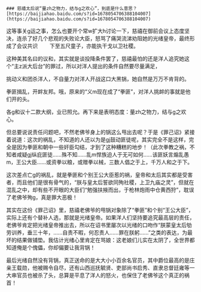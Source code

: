 ```note
### 慈禧太后说“量zh之物力，结与g之欢心”，到底是什么意思？
[https://baijiahao.baidu.com/s?id=1678054706388104007](https://baijiahao.baidu.com/s?id=1678054706388104007)
```
这等事关g运之事，怎么也要开个常w扩大h讨论一下，慈禧在御前会议上态度坚决，连杀了好几个悲观的失败论大臣，怒骂了痛哭流涕劝阻她的光绪皇帝，最终形成了会议共识
　　下至五尺童子，亦能执干戈以卫社稷。

这种美其名曰的议和，其实就是谈投降条件罢了，慈禧最怕的还是洋人追究她这个“主z派大后台”的罪过，所以对洋人提出的条件自然要尽量满足，

挑动义和团杀洋人，不自量力对洋人开战这口大黑锅，她自然是万万不肯背的。

拳匪揖乱，开衅友邦。哦，原来的“义m现在成了“拳匪”，对洋人挑衅的事就是他们开的头。

各g和议十二款大纲，业已照允。再下来是表明态度：量zh之物力，结与g之欢心。

但总要说说责任问题吧，不然老佛爷身上的锅这么甩出去呢？于是《罪己诏》紧接着说道：这次的祸乱，不知道的人还以为是gj鼓动匪徒呢，其实完全不是这样，完全是因为拳匪和朝中一些奸臣勾结，才到了这种糟糕的地步！（此次拳教之祸，不知者咸疑gj纵庇匪徒……殊不知……乱m悍族迫人于无可如何……该匪妖言煽乱愚m，王公大臣……或资拳以粮，或赠拳以械，三数人倡之于上，千万人和之于下。

这次差点亡g的祸乱，就是拳匪和个别王公大臣惹的祸，皇帝和太后其实都是受害者，而且他们是很有骨气的，“朕与皇太后誓欲同殉社稷，上卫九庙之灵”，但就在混乱之中，却有些不开眼的大臣们“勉强扶掖而出，于枪林炮雨中仓黄西狩”，耽误了老佛爷殉g，真是罪大恶极！

其实在这份《罪己诏》里，慈禧老佛爷的甩锅对象除了“拳匪”和个别“王公大臣”，实际上还有个替补人选，那就是光绪皇帝。如果洋人们坚持要追究最高层的责任，老佛爷肯定把光绪皇帝推出去，所以在诏书里屡次以光绪的口吻作“朕蒙皇太后劬劳训养，垂三十年，……自责不暇，何忍责人……罪在朕躬……”之类的表达，为最坏的结果做铺垫。我估计光绪心里肯定在骂娘：这老娘们儿实在太阴了，全世界都知道俺是个傀儡，你却偏要让我背锅！

最后光绪自然没有背锅，真正送命的是大大小小百余名官员，其中爵位最高的是庄亲王载勋，他被赐令自尽，还有山西巡抚毓贤、吏部尚书启秀、直隶总督廷雍等一大串官员也被杀了头，总算是平息了洋人的怒火，也保住了老佛爷这个真正的祸首！

